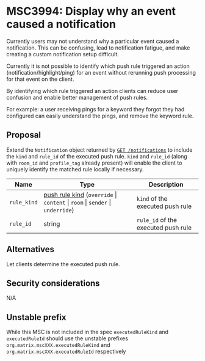 # MSC3994: Display why an event caused a notification

Currently users may not understand why a particular event caused a notification. This can be confusing, lead to notification fatigue, and make creating a custom notification setup difficult.

Currently it is not possible to identify which push rule triggered an action (notification/highlight/ping) for an event without rerunning push processing for that event on the client.

By identifying which rule triggered an action clients can reduce user confusion and enable better management of push rules.

For example: a user receiving pings for a keyword they forgot they had configured can easily understand the pings, and remove the keyword rule.

## Proposal

Extend the `Notification` object returned by [`GET /notifications`](https://spec.matrix.org/latest/client-server-api/#listing-notifications) to include the `kind` and `rule_id` of the executed push rule. 
`kind` and `rule_id` (along with `room_id` and `profile_tag` already present) will enable the client to uniquely identify the matched rule locally if necessary.

| Name | Type | Description |
|--|--|--|
| `rule_kind` | [push rule kind](https://spec.matrix.org/latest/client-server-api/#push-rules) (`override` \| `content` \| `room` \| `sender` \| `underride`) | `kind` of the executed push rule |
| `rule_id` | string | `rule_id` of the executed push rule |


## Alternatives

Let clients determine the executed push rule.

## Security considerations

N/A

## Unstable prefix
While this MSC is not included in the spec `executedRuleKind` and `executedRuleId` should use the unstable prefixes `org.matrix.mscXXX.executedRuleKind` and `org.matrix.mscXXX.executedRuleId` respectively
